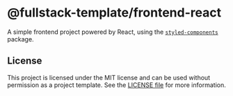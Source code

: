 # @fullstack-template/frontend-react

A simple frontend project powered by React, using the [`styled-components`](https://styled-components.com/) package.

## License

This project is licensed under the MIT license and can be used without permission as a project template. See the [LICENSE file](/LICENSE) for more information.
